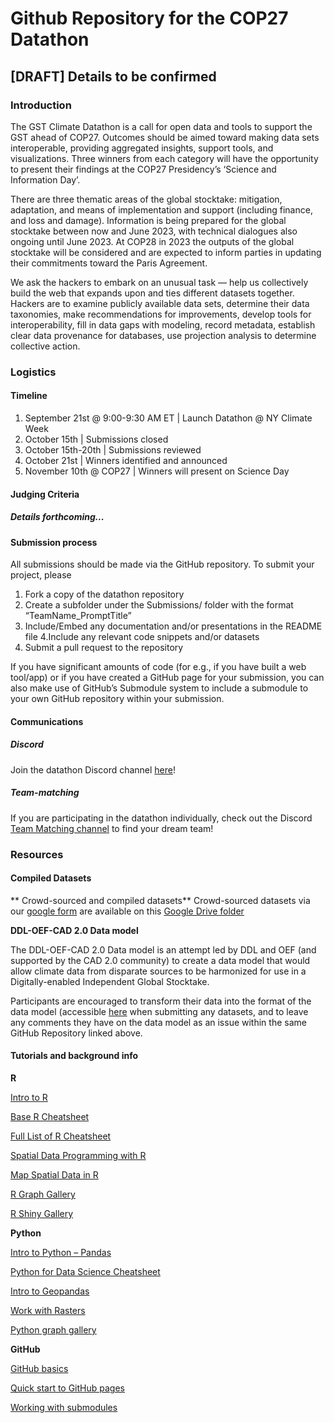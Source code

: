 # Github Repository for the COP27 Datathon 

## [DRAFT] Details to be confirmed

### Introduction

The GST Climate Datathon is a call for open data and tools to support the GST ahead of COP27. Outcomes should be aimed toward making data sets interoperable, providing aggregated insights, support tools, and visualizations. Three winners from each category will have the opportunity to present their findings at the COP27 Presidency’s ‘Science and Information Day’.

There are three thematic areas of the global stocktake: mitigation, adaptation, and means of implementation and support (including finance, and loss and damage). Information is being prepared for the global stocktake between now and June 2023, with technical dialogues also ongoing until June 2023. At COP28 in 2023 the outputs of the global stocktake will be considered and are expected to inform parties in updating their commitments toward the Paris Agreement.

We ask the hackers to embark on an unusual task — help us collectively build the web that expands upon and ties different datasets together.  Hackers are to examine publicly available data sets, determine their data taxonomies, make recommendations for improvements, develop tools for interoperability, fill in data gaps with modeling, record metadata, establish clear data provenance for databases, use projection analysis to determine collective action.


### Logistics

#### Timeline

1. September 21st @ 9:00-9:30 AM ET | Launch Datathon @ NY Climate Week
2. October 15th | Submissions closed
3. October 15th-20th | Submissions reviewed
4. October 21st | Winners identified and announced
5. November 10th @ COP27 | Winners will present on Science Day

#### Judging Criteria
##### Details forthcoming...

#### Submission process

All submissions should be made via the GitHub repository. To submit your project, please 
1. Fork a copy of the datathon repository
2. Create a subfolder under the Submissions/<Relevant Prompt Category> folder with the format “TeamName_PromptTitle”
3. Include/Embed any documentation and/or presentations in the README file 
4.Include any relevant code snippets and/or datasets 
5. Submit a pull request to the repository 

If you have significant amounts of code (for e.g., if you have built a web tool/app) or if you have created a GitHub page for your submission, you can also make use of GitHub’s Submodule system to include a submodule to your own GitHub repository within your submission. 

#### Communications

##### Discord

Join the datathon Discord channel [here](https://discord.com/invite/a9ZEFFKz)!

##### Team-matching
If you are participating in the datathon individually, check out the Discord [Team Matching channel](https://discord.com/channels/1018884491000950804/1020361121435234375) to find your dream team!

### Resources

#### Compiled Datasets

** Crowd-sourced and compiled datasets**
Crowd-sourced datasets via our [google form](https://docs.google.com/forms/d/e/1FAIpQLSfP0migRTasiXnfIiuCd8SZRU0hIthBRExwyfFOTu4JYpixNA/viewform?pli=1) are available on this [Google Drive folder](https://drive.google.com/drive/folders/1Ore_Wg8VyqRqQppG_I6z2Q3BKXnrfEut?usp=sharing)

**DDL-OEF-CAD 2.0 Data model**

The DDL-OEF-CAD 2.0 Data model is an attempt led by DDL and OEF (and supported by the CAD 2.0 community) to create a data model that would allow climate data from disparate sources to be harmonized for use in a Digitally-enabled Independent Global Stocktake. 

Participants are encouraged to transform their data into the format of the data model (accessible [here](https://github.com/Open-Earth-Foundation/OpenClimate-Schema) when submitting any datasets, and to leave any comments they have on the data model as an issue within the same GitHub Repository linked above. 

#### Tutorials and background info
**R**

[Intro to R](http://www.r-tutor.com/r-introduction)

[Base R Cheatsheet](https://iqss.github.io/dss-workshops/R/Rintro/base-r-cheat-sheet.pdf)

[Full List of R Cheatsheet](https://www.rstudio.com/resources/cheatsheets/)

[Spatial Data Programming with R](http://132.72.155.230:3838/r/)

[Map Spatial Data in R](https://geocompr.robinlovelace.net/adv-map.html)

[R Graph Gallery](https://r-graph-gallery.com/)

[R Shiny Gallery](https://shiny.rstudio.com/gallery/)

**Python**

[Intro to Python – Pandas](https://www.learndatasci.com/tutorials/python-pandas-tutorial-complete-introduction-for-beginners/)

[Python for Data Science Cheatsheet](https://s3.amazonaws.com/assets.datacamp.com/blog_assets/PythonForDataScience.pdf)

[Intro to Geopandas](https://automating-gis-processes.github.io/CSC18/lessons/L2/geopandas-basics.html)

[Work with Rasters](https://kodu.ut.ee/~kmoch/geopython2020/L5/raster.html)

[Python graph gallery](https://www.python-graph-gallery.com/)

**GitHub** 
 
[GitHub basics](https://docs.github.com/en/get-started/quickstart/hello-world)

[Quick start to GitHub pages](https://docs.github.com/en/pages/quickstart)  

[Working with submodules](https://github.blog/2016-02-01-working-with-submodules/)

 
